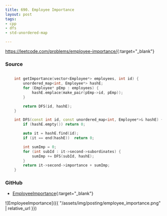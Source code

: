 ```yaml
---
title: 690. Employee Importance
layout: post
tags:
- cpp
- dfs
- std-unordered-map

---
```


<https://leetcode.com/problems/employee-importance/>{:target="_blank"}

### Source

```cpp

    int getImportance(vector<Employee*> employees, int id) {
        unordered_map<int, Employee*> hashE;
        for (Employee* pEmp : employees) {
            hashE.emplace(make_pair(pEmp->id, pEmp));
        }

        return DFS(id, hashE);
    }

    int DFS(const int id, const unordered_map<int, Employee*>& hashE) {
        if (hashE.empty()) return 0;

        auto it = hashE.find(id);
        if (it == end(hashE))  return 0;

        int sumImp = 0;
        for (int subId : it->second->subordinates) {
            sumImp += DFS(subId, hashE);
        }
        return it->second->importance + sumImp;
    }

```

### GitHub

- [EmployeeImportance](<https://github.com/coolwindjo/algoguru/tree/master/_posts/Done/EmployeeImportance>){:target="_blank"}

![EmployeeImportance]({{ "/assets/img/posting/employee_importance.png" | relative_url }})
